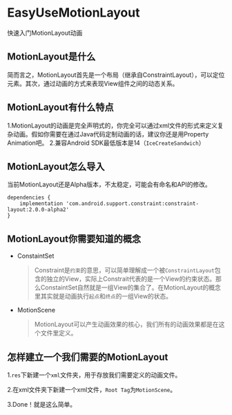 # EasyUseMotionLayout
快速入门MotionLayout动画



## MotionLayout是什么

简而言之，MotionLayout首先是一个布局（继承自ConstraintLayout），可以定位元素。其次，通过动画的方式来表现View组件之间的动态关系。



## MotionLayout有什么特点

1.MotionLayout的动画是完全声明式的，你完全可以通过xml文件的形式来定义复杂动画。假如你需要在通过Java代码定制动画的话，建议你还是用Property Animation吧。
2.兼容Android SDK最低版本是14（`IceCreateSandwich`）



## MotionLayout怎么导入

当前MotionLayout还是Alpha版本，不太稳定，可能会有命名和API的修改。

```
dependencies {
    implementation 'com.android.support.constraint:constraint-layout:2.0.0-alpha2'
}
```



## MotionLayout你需要知道的概念

* ConstaintSet

  > Constraint是`约束`的意思，可以简单理解成一个被`ConstraintLayout`包含的独立的View，实际上Constrait代表的是一个View的约束状态。那么ConstaintSet自然就是一组View的集合了。在MotionLayout的概念里其实就是动画执行`起点`和`终点`的一组View的状态。

* MotionScene

  > MotionLayout可以产生动画效果的核心，我们所有的动画效果都是在这个文件里定义。



## 怎样建立一个我们需要的MotionLayout

1.`res`下新建一个`xml`文件夹，用于存放我们需要定义的动画文件。

2.在xml文件夹下新建一个xml文件，`Root Tag`为`MotionScene`。

3.Done！就是这么简单。











